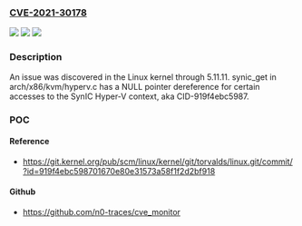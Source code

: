 ### [CVE-2021-30178](https://cve.mitre.org/cgi-bin/cvename.cgi?name=CVE-2021-30178)
![](https://img.shields.io/static/v1?label=Product&message=n%2Fa&color=blue)
![](https://img.shields.io/static/v1?label=Version&message=n%2Fa&color=blue)
![](https://img.shields.io/static/v1?label=Vulnerability&message=n%2Fa&color=brighgreen)

### Description

An issue was discovered in the Linux kernel through 5.11.11. synic_get in arch/x86/kvm/hyperv.c has a NULL pointer dereference for certain accesses to the SynIC Hyper-V context, aka CID-919f4ebc5987.

### POC

#### Reference
- https://git.kernel.org/pub/scm/linux/kernel/git/torvalds/linux.git/commit/?id=919f4ebc598701670e80e31573a58f1f2d2bf918

#### Github
- https://github.com/n0-traces/cve_monitor

